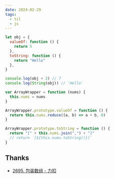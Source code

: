 ```yaml
---
date: 2024-02-29
tags:
  - til
  - js
---
```


```js
let obj = {
  valueOf: function () {
    return 5
  },
  toString: function () {
    return "Hello"
  },
}

console.log(obj + 2) // 7
console.log(String(obj)) // 'Hello'
```

```js
var ArrayWrapper = function (nums) {
  this.nums = nums
}

ArrayWrapper.prototype.valueOf = function () {
  return this.nums.reduce((a, b) => a + b, 0)
}

ArrayWrapper.prototype.toString = function () {
  return "[" + this.nums.join(",") + "]"
  // return `[${this.nums.toString()}]`
}
```

## Thanks

- [2695. 包装数组 - 力扣](https://leetcode.cn/problems/array-wrapper/)
